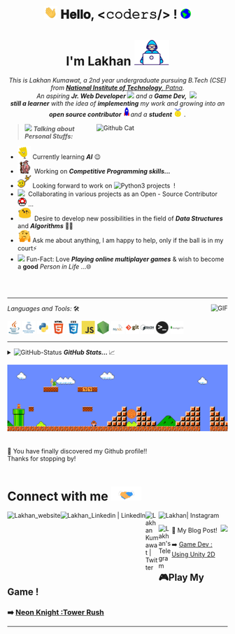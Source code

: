 
<h1 align="center"><img src="https://github.com/LakhanKumawat/LakhanKumawat/blob/master/Assets/Hi.gif" width="30px" alt="hi">   𝐇𝐞𝐥𝐥𝐨, <𝚌𝚘𝚍𝚎𝚛𝚜/> ! <img src="https://github.com/LakhanKumawat/LakhanKumawat/blob/master/Assets/Earth.gif" width="24px"> 
<br>
<h1 align="center">I'm Lakhan <img src="https://github.com/LakhanKumawat/LakhanKumawat/blob/master/Assets/Developer.gif" width="80px">
</h1>

<p align="center">
  <em>
    This is Lakhan Kumawat, a 2nd year undergraduate pursuing B.Tech (CSE) from <a href="http://www.nitp.ac.in/php/home.php"> <b>National Institute of Technology</b>, Patna</a>. <br>
    An aspiring <b>Jr. Web Developer  </b> <img src="https://media.giphy.com/media/7TcdtHOCxo3meUvPgj/giphy.gif" width="30px">   and a <b>Game Dev, </b>&nbsp;<img src="https://media.giphy.com/media/9S3FMee8gGGRBhZsA7/giphy.gif" width="36px">&nbsp <br><b>still a learner</b>
    with the idea of <b>implementing</b> my work and growing into an <b>open source contributor </b> <img src="https://github.com/LakhanKumawat/LakhanKumawat/blob/master/Assets/Rocket.gif" width="18px">and a
    <b>student</b> <img src="https://github.com/LakhanKumawat/LakhanKumawat/blob/master/Assets/Medal.gif" width="20px">&nbsp.
  </em>
</p>

<img align="right" width=300px alt="Github Cat" src="https://media.giphy.com/media/26tn33aiTi1jkl6H6/giphy.gif" />

> <img src="https://media.giphy.com/media/ObNTw8Uzwy6KQ/giphy.gif" width="30px">&nbsp;**_Talking about Personal Stuffs:_**

- <img src="https://github.com/LakhanKumawat/LakhanKumawat/blob/master/Assets/wave.gif" width="30px">&nbsp;Currently learning **_AI_** 😉
- <img src="https://github.com/LakhanKumawat/LakhanKumawat/blob/master/Assets/gandalf_parrot.gif" width="30px">&nbsp; Working on **_Competitive Programming skills..._**
- <img src="https://github.com/LakhanKumawat/LakhanKumawat/blob/master/Assets/headbang.gif" width="30px">&nbsp;Looking forward to work on <img alt="Python3" width="22px" src="https://cdn.jsdelivr.net/npm/simple-icons@v3/icons/python.svg" /> projects &nbsp;!
- <img src="https://media.giphy.com/media/mG7xN3NU7WeUUGiKjM/giphy.gif" width="30px">&nbsp; Collaborating in various projects as an Open - Source Contributor <img alt="GIF" src="https://github.com/LakhanKumawat/LakhanKumawat/blob/master/Assets/powerup.gif" width="20vw" /> ...
- <img src="https://github.com/LakhanKumawat/LakhanKumawat/blob/master/Assets/happy.gif" width="30px">&nbsp; Desire to develop new possibilities in the field of **_Data Structures_** and **_Algorithms_** 👨‍💻
- <img src="https://github.com/LakhanKumawat/LakhanKumawat/blob/master/Assets/hmm.gif" width="30px">&nbsp;Ask me about anything, I am happy to help, only if the ball is in my court⚡️
- <img src="https://media.giphy.com/media/1Bek3O06EXr6YaBcLy/giphy.gif" width="30px">&nbsp;Fun-Fact: Love **_Playing online multiplayer games_** & wish to become a **good**  _Person in Life_ ...🌐

<br><br>

<hr>

_Languages and Tools:_ 🛠  <img align="right" alt="GIF" height="60px" src="https://media.giphy.com/media/du3J3cXyzhj75IOgvA/giphy.gif" />

<code><img height="30" src="https://raw.githubusercontent.com/github/explore/80688e429a7d4ef2fca1e82350fe8e3517d3494d/topics/java/java.png"></code>
<code><img height="30" src="https://raw.githubusercontent.com/github/explore/80688e429a7d4ef2fca1e82350fe8e3517d3494d/topics/c/c.png"></code>
<code><img height="30" src="https://raw.githubusercontent.com/github/explore/80688e429a7d4ef2fca1e82350fe8e3517d3494d/topics/python/python.png"></code>
<code><img height="30" src="https://raw.githubusercontent.com/github/explore/80688e429a7d4ef2fca1e82350fe8e3517d3494d/topics/html/html.png"></code>
<code><img height="30" src="https://raw.githubusercontent.com/github/explore/5c058a388828bb5fde0bcafd4bc867b5bb3f26f3/topics/css/css.png"></code>
<code><img height="30" src="https://raw.githubusercontent.com/github/explore/80688e429a7d4ef2fca1e82350fe8e3517d3494d/topics/javascript/javascript.png"></code>
<code><img height="30" src="https://raw.githubusercontent.com/github/explore/80688e429a7d4ef2fca1e82350fe8e3517d3494d/topics/nodejs/nodejs.png"></code>
<code><img height="30" src="https://raw.githubusercontent.com/github/explore/80688e429a7d4ef2fca1e82350fe8e3517d3494d/topics/mysql/mysql.png"></code>
<code><img height="30" src="https://raw.githubusercontent.com/github/explore/80688e429a7d4ef2fca1e82350fe8e3517d3494d/topics/git/git.png"></code>
<code><img height="30" src="https://raw.githubusercontent.com/github/explore/80688e429a7d4ef2fca1e82350fe8e3517d3494d/topics/bash/bash.png"></code>
<code><img height="30" src="https://raw.githubusercontent.com/github/explore/80688e429a7d4ef2fca1e82350fe8e3517d3494d/topics/terminal/terminal.png"></code>
<code><img height="30" src="https://raw.githubusercontent.com/github/explore/80688e429a7d4ef2fca1e82350fe8e3517d3494d/topics/mongodb/mongodb.png"></code>
<hr>

<p align="center"><details>
<summary><img src="https://media.giphy.com/media/VgCDAzcKvsR6OM0uWg/giphy.gif" width="30px" alt="GitHub-Status"/>&nbsp;<i><b>GitHub Stats... </b></i>📈</summary><br><br>
<img src="https://github-readme-stats.vercel.app/api?username=LakhanKumawat&count_private=true&show_icons=true&theme=radical" alt="GitHub Status"/>
<img src = "https://github-readme-stats.vercel.app/api/top-langs/?username=LakhanKumawat&show_icons=true&layout=compact&theme=radical" alt="Most Used Languages"></details>
</p> 
<!--
<hr>
<details align="center">

<br />
<br />
</details>
-->

<img src="https://github.com/LakhanKumawat/LakhanKumawat/blob/master/Assets/Mario_Gameplay.gif" alt="Mario Game" width="980">
<br>
<br>
<br>
🔭 You have finally discovered my Github profile!!
<br>Thanks for stopping by!
<br>
<br>

# Connect with me <img src="https://github.com/LakhanKumawat/LakhanKumawat/blob/master/Assets/Handshake.gif" height="32px">

[<img align="left" alt="Lakhan_website" height="30px" src="https://www.flaticon.com/svg/static/icons/svg/2996/2996826.svg" />](https://lakhancv.000webhostapp.com/)
[<img align="left" alt="Lakhan_Linkedin | LinkedIn" height="30px" src="https://www.flaticon.com/svg/static/icons/svg/725/725337.svg"/>](https://www.linkedin.com/in/lakhan-kumawat-7414391a2/?)
<a href="https://twitter.com/KNKUMWT1"><img align="left" alt="Lakhan Kumawat | Twitter" width="30px" src="https://cdn.jsdelivr.net/npm/simple-icons@v3/icons/twitter.svg" /></a>
[<img align="left" alt="Lakhan| Instagram" height="30px" src="https://image.flaticon.com/icons/svg/725/725278.svg" />](https://www.instagram.com/_.lakhan.__/)
[<img align="left" alt="Lakhan's Telegram" width="30px" src="https://cdn.jsdelivr.net/npm/simple-icons@v3/icons/telegram.svg" />](https://www.instagram.com/_.lakhan.__/)
<img align="right" src="http://estruyf-github.azurewebsites.net/api/VisitorHit?user=LakhanKumawat&repo=LakhanKumawat&countColorcountColor&countColor=%237B1E7B"/>
<br>
<br>
 📕 My Blog Post!
<!-- BLOG-POST-LIST:START -->
➡️ [Game Dev : Using Unity 2D](https://deploy-preview-47--learnturtle.netlify.app/articles/game/game-dev-with-unity/)
<!-- BLOG-POST-LIST:END -->
## 🎮Play My Game !
### ➡️ [Neon Knight :Tower Rush](https://play.google.com/store/apps/details?id=com.EasterEggs.NeonKnightTowerRush&hl=en)
---
<br>
